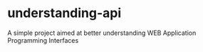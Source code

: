 # understanding-api
A simple project aimed at better understanding WEB Application Programming Interfaces

